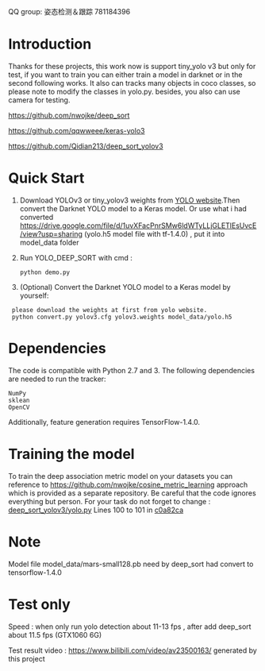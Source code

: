 QQ group: 姿态检测＆跟踪 781184396

# Introduction
  Thanks for these projects, this work now is support tiny_yolo v3 but only for test, if you want to train you can either train a model in darknet or in the second following works. It also can tracks many objects in coco classes, so please note to modify the classes in yolo.py. besides, you also can use camera for testing.

  https://github.com/nwojke/deep_sort
  
  https://github.com/qqwweee/keras-yolo3
  
  https://github.com/Qidian213/deep_sort_yolov3

# Quick Start

1. Download YOLOv3 or tiny_yolov3 weights from [YOLO website](http://pjreddie.com/darknet/yolo/).Then convert the Darknet YOLO model to a Keras model. Or use what i had converted https://drive.google.com/file/d/1uvXFacPnrSMw6ldWTyLLjGLETlEsUvcE/view?usp=sharing (yolo.h5 model file with tf-1.4.0) , put it into model_data folder
2. Run YOLO_DEEP_SORT with cmd :
   ```
   python demo.py
   ```

3. (Optional) Convert the Darknet YOLO model to a Keras model by yourself:

  ```
   please download the weights at first from yolo website. 
   python convert.py yolov3.cfg yolov3.weights model_data/yolo.h5
  ```

# Dependencies

  The code is compatible with Python 2.7 and 3. The following dependencies are needed to run the tracker:

    NumPy
    sklean
    OpenCV

  Additionally, feature generation requires TensorFlow-1.4.0.

# Training the model

  To train the deep association metric model on your datasets you can reference to https://github.com/nwojke/cosine_metric_learning  approach which is provided as a separate repository.
  Be careful that the code ignores everything but person. For your task do not forget to change :
  [deep_sort_yolov3/yolo.py](https://github.com/Qidian213/deep_sort_yolov3/blob/c0a82cab0d0777432a9f1cd43ef0ba0d703f836d/yolo.py#L100-L101)
  Lines 100 to 101 in [c0a82ca](/Qidian213/deep_sort_yolov3/commit/c0a82cab0d0777432a9f1cd43ef0ba0d703f836d)
  
# Note 

  Model file model_data/mars-small128.pb need by deep_sort had convert to tensorflow-1.4.0
 
# Test only

  Speed : when only run yolo detection about 11-13 fps  , after add deep_sort about 11.5 fps (GTX1060 6G)
 
  Test result video : https://www.bilibili.com/video/av23500163/ generated by this project
 

